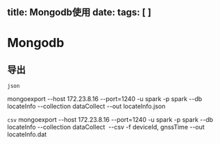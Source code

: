 title:  Mongodb使用
date: 
tags: [ ]
---
 <!--more-->
 # Mongodb
 ## 导出
 `json`

 mongoexport --host 172.23.8.16 --port=1240 -u spark -p spark --db locateInfo --collection dataCollect --out locateInfo.json

`csv`
mongoexport --host 172.23.8.16 --port=1240 -u spark -p spark --db locateInfo --collection dataCollect  --csv -f deviceId, gnssTime --out locateInfo.dat
